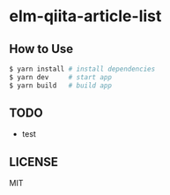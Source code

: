 # elm-qiita-article-list

## How to Use

```sh
$ yarn install # install dependencies
$ yarn dev     # start app
$ yarn build   # build app
```

## TODO

- test

## LICENSE

MIT
